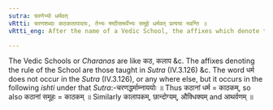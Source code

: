 ```yaml
---
sutra: चरणेभ्यो धर्मवत्
vRtti: चरणशब्दाः कठकलापादयः, तेभ्यः षष्ठीसमर्थेभ्यः समूहे धर्मवत् प्रत्यया भवन्ति ॥
vRtti_eng: After the name of a Vedic School, the affixes which denote the rule of that School, come also in the sense of 'collection thereof'.

---
```

The Vedic Schools or _Charanas_ are like कठ, कलाप &c. The affixes denoting the rule of the School are those taught in _Sutra_ (IV.3.126) &c. The word धर्म does not occur in the _Sutra_ (IV.3.126), or any where else, but it occurs in the following _ishti_ under that _Sutra_:-चरणद्धर्माम्नाययोः ॥ Thus कठानां धर्म = काठकम्, so also कठानां समूहः = काठकम् ॥ Similarly कालापकम्, छान्दोग्यम्, औक्धिक्यम् and आथर्वणम् ॥